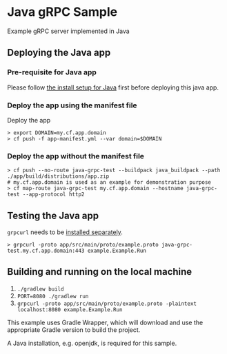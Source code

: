 # Java gRPC Sample

Example gRPC server implemented in Java
## Deploying the Java app
### Pre-requisite for Java app
Please follow [the install setup for Java](../README.md#for-java-app-do-the-following) first before deploying this java app.

### Deploy the app using the manifest file

Deploy the app
```shell
> export DOMAIN=my.cf.app.domain
> cf push -f app-manifest.yml --var domain=$DOMAIN
```
### Deploy the app without the manifest file
```shell
> cf push --no-route java-grpc-test --buildpack java_buildpack --path ./app/build/distributions/app.zip
# my.cf.app.domain is used as an example for demonstration purpose
> cf map-route java-grpc-test my.cf.app.domain --hostname java-grpc-test --app-protocol http2
```

## Testing the Java app
`grpcurl` needs to be [installed separately](https://github.com/fullstorydev/grpcurl).
```shell
> grpcurl -proto app/src/main/proto/example.proto java-grpc-test.my.cf.app.domain:443 example.Example.Run 
```
## Building and running on the local machine

1. `./gradlew build`
2. `PORT=8080 ./gradlew run`
3. `grpcurl -proto app/src/main/proto/example.proto -plaintext localhost:8080 example.Example.Run`

This example uses Gradle Wrapper, which will download and use the appropriate Gradle version to build the project.

A Java installation, e.g. openjdk, is required for this sample.

